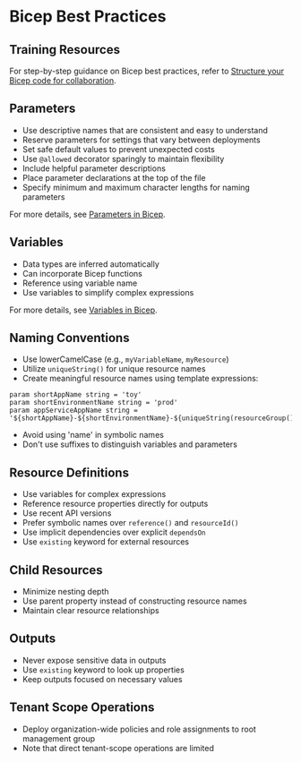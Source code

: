 # Bicep Best Practices

## Training Resources
For step-by-step guidance on Bicep best practices, refer to [Structure your Bicep code for collaboration](https://learn.microsoft.com/en-us/azure/azure-resource-manager/bicep/file-structure).

## Parameters
- Use descriptive names that are consistent and easy to understand
- Reserve parameters for settings that vary between deployments
- Set safe default values to prevent unexpected costs
- Use `@allowed` decorator sparingly to maintain flexibility
- Include helpful parameter descriptions
- Place parameter declarations at the top of the file
- Specify minimum and maximum character lengths for naming parameters

For more details, see [Parameters in Bicep](https://learn.microsoft.com/en-us/azure/azure-resource-manager/bicep/parameters).

## Variables
- Data types are inferred automatically
- Can incorporate Bicep functions
- Reference using variable name
- Use variables to simplify complex expressions

For more details, see [Variables in Bicep](https://learn.microsoft.com/en-us/azure/azure-resource-manager/bicep/variables).

## Naming Conventions
- Use lowerCamelCase (e.g., `myVariableName`, `myResource`)
- Utilize `uniqueString()` for unique resource names
- Create meaningful resource names using template expressions:
```bicep
param shortAppName string = 'toy'
param shortEnvironmentName string = 'prod'
param appServiceAppName string = '${shortAppName}-${shortEnvironmentName}-${uniqueString(resourceGroup().id)}'
```
- Avoid using 'name' in symbolic names
- Don't use suffixes to distinguish variables and parameters

## Resource Definitions
- Use variables for complex expressions
- Reference resource properties directly for outputs
- Use recent API versions
- Prefer symbolic names over `reference()` and `resourceId()`
- Use implicit dependencies over explicit `dependsOn`
- Use `existing` keyword for external resources

## Child Resources
- Minimize nesting depth
- Use parent property instead of constructing resource names
- Maintain clear resource relationships

## Outputs
- Never expose sensitive data in outputs
- Use `existing` keyword to look up properties
- Keep outputs focused on necessary values

## Tenant Scope Operations
- Deploy organization-wide policies and role assignments to root management group
- Note that direct tenant-scope operations are limited

